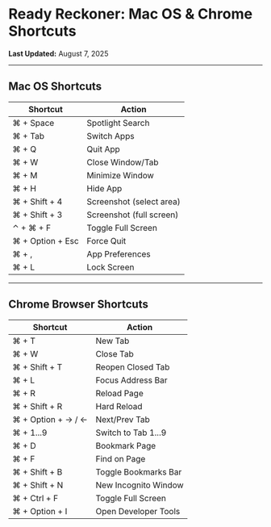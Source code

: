# Ready Reckoner: Mac OS & Chrome Shortcuts

**Last Updated:** August 7, 2025

---

## Mac OS Shortcuts

| Shortcut                | Action                        |
|-------------------------|-------------------------------|
| ⌘ + Space               | Spotlight Search              |
| ⌘ + Tab                 | Switch Apps                   |
| ⌘ + Q                   | Quit App                      |
| ⌘ + W                   | Close Window/Tab              |
| ⌘ + M                   | Minimize Window               |
| ⌘ + H                   | Hide App                      |
| ⌘ + Shift + 4           | Screenshot (select area)      |
| ⌘ + Shift + 3           | Screenshot (full screen)      |
| ⌃ + ⌘ + F               | Toggle Full Screen            |
| ⌘ + Option + Esc        | Force Quit                    |
| ⌘ + ,                   | App Preferences               |
| ⌘ + L                   | Lock Screen                   |

---

## Chrome Browser Shortcuts

| Shortcut                | Action                        |
|-------------------------|-------------------------------|
| ⌘ + T                   | New Tab                       |
| ⌘ + W                   | Close Tab                     |
| ⌘ + Shift + T           | Reopen Closed Tab             |
| ⌘ + L                   | Focus Address Bar             |
| ⌘ + R                   | Reload Page                   |
| ⌘ + Shift + R           | Hard Reload                   |
| ⌘ + Option + → / ←      | Next/Prev Tab                 |
| ⌘ + 1...9               | Switch to Tab 1...9           |
| ⌘ + D                   | Bookmark Page                 |
| ⌘ + F                   | Find on Page                  |
| ⌘ + Shift + B           | Toggle Bookmarks Bar          |
| ⌘ + Shift + N           | New Incognito Window          |
| ⌘ + Ctrl + F            | Toggle Full Screen            |
| ⌘ + Option + I          | Open Developer Tools          | 